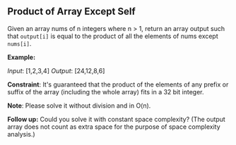 ## Product of Array Except Self

Given an array nums of n integers where n > 1,  return an array output such that `output[i]` is equal to the product of all the elements of nums except `nums[i]`.


**Example:**

*Input*:  [1,2,3,4]
*Output*: [24,12,8,6]


**Constraint**: It's guaranteed that the product of the elements of any prefix or suffix of the array (including the whole array) fits in a 32 bit integer.

**Note**: Please solve it without division and in O(n).

**Follow up:** Could you solve it with constant space complexity? (The output array does not count as extra space for the purpose of space complexity analysis.)